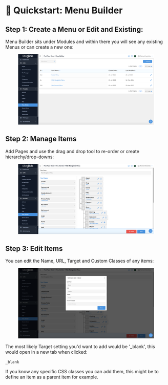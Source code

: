 # 🚀 Quickstart: Menu Builder

## Step 1: Create a Menu or Edit and Existing:

Menu Builder sits under Modules and within there you will see any existing Menus or can create a new one:

<figure><img src="../../../.gitbook/assets/Siteglide-Modules-Core-Menu-Builder-Menus.png" alt=""><figcaption></figcaption></figure>

## Step 2: Manage Items

Add Pages and use the drag and drop tool to re-order or create hierarchy/drop-downs:

<figure><img src="../../../.gitbook/assets/Siteglide-Modules-Core-Menu-Builder-List-Items.png" alt=""><figcaption></figcaption></figure>

## Step 3: Edit Items

You can edit the Name, URL, Target and Custom Classes of any items:

<figure><img src="../../../.gitbook/assets/Siteglide-Modules-Core-Menu-Builder-Edit-Item.png" alt=""><figcaption></figcaption></figure>

The most likely Target setting you'd want to add would be '\_blank', this would open in a new tab when clicked:

```
_blank
```

If you know any specific CSS classes you can add them, this might be to define an item as a parent item for example.

